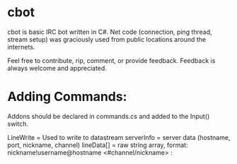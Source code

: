 # cbot

cbot is basic IRC bot written in C#.  Net code (connection, ping thread, stream setup) was graciously used from public locations around the internets.

Feel free to contribute, rip, comment, or provide feedback.  Feedback is always welcome and appreciated.

# Adding Commands:

Addons should be declared in commands.cs and added to the Input() switch.

LineWrite = Used to write to datastream
serverInfo = server data (hostname, port, nickname, channel)
lineData[] = raw string array, format: nickname!username@hostname <RAW CODE> <#channel/nickname> :<chat message>


